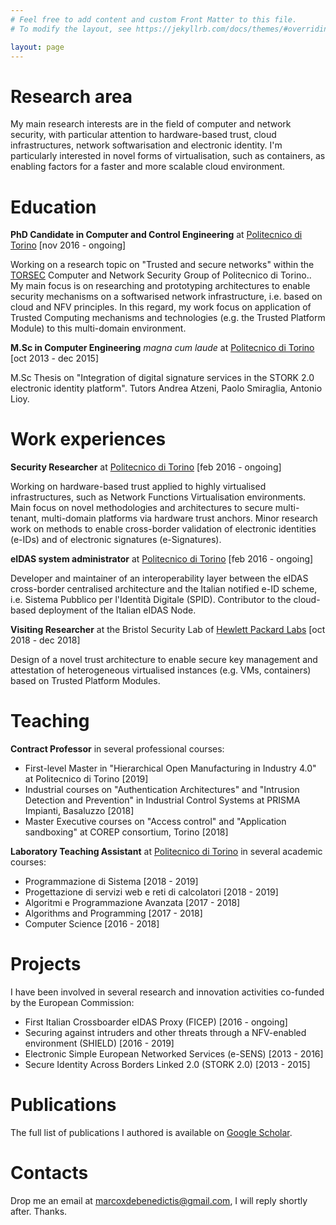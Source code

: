 ```yaml
---
# Feel free to add content and custom Front Matter to this file.
# To modify the layout, see https://jekyllrb.com/docs/themes/#overriding-theme-defaults

layout: page
---
```


# Research area

My main research interests are in the field of computer and network security, with particular attention to hardware-based trust, cloud infrastructures, network softwarisation and electronic identity. I'm particularly interested in novel forms of virtualisation, such as containers, as enabling factors for a faster and more scalable cloud environment.

# Education

**PhD Candidate in Computer and Control Engineering** at [Politecnico di Torino](http://www.phd-dauin.polito.it/) [nov 2016 - ongoing]

Working on a research topic on "Trusted and secure networks" within the [TORSEC](http://security.polito.it) Computer and Network Security Group of Politecnico di Torino.. My main focus is on researching and prototyping architectures to enable security mechanisms on a softwarised network infrastructure, i.e. based on cloud and NFV principles. In this regard, my work focus on application of Trusted Computing mechanisms and technologies (e.g. the Trusted Platform Module) to this multi-domain environment.

**M.Sc in Computer Engineering** *magna cum laude* at [Politecnico di Torino](https://didattica.polito.it/pls/portal30/sviluppo.offerta_formativa.corsi?p_sdu_cds=37:18&p_lang=EN) [oct 2013 - dec 2015]

M.Sc Thesis on "Integration of digital signature services in the STORK 2.0 electronic identity platform". Tutors Andrea Atzeni, Paolo Smiraglia, Antonio Lioy.

# Work experiences

**Security Researcher** at [Politecnico di Torino](https://www.polito.it/) [feb 2016 - ongoing]

Working on hardware-based trust applied to highly virtualised infrastructures, such as Network Functions Virtualisation environments. Main focus on novel methodologies and architectures to secure multi-tenant, multi-domain platforms via hardware trust anchors. Minor research work on methods to enable cross-border validation of electronic identities (e-IDs) and of electronic signatures (e-Signatures).

**eIDAS system administrator** at [Politecnico di Torino](https://www.polito.it/) [feb 2016 - ongoing]

Developer and maintainer of an interoperability layer between the eIDAS cross-border centralised architecture and the Italian notified e-ID scheme, i.e. Sistema Pubblico per l'Identità Digitale (SPID). Contributor to the cloud-based deployment of the Italian eIDAS Node.

**Visiting Researcher** at the Bristol Security Lab of [Hewlett Packard Labs](https://www.labs.hpe.com/) [oct 2018 - dec 2018]

Design of a novel trust architecture to enable secure key management and attestation of heterogeneous virtualised instances (e.g. VMs, containers) based on Trusted Platform Modules.

# Teaching

**Contract Professor** in several professional courses:

- First-level Master in "Hierarchical Open Manufacturing in Industry 4.0" at Politecnico di Torino [2019]
- Industrial courses on "Authentication Architectures" and "Intrusion Detection and Prevention" in Industrial Control Systems at PRISMA Impianti, Basaluzzo [2018]
- Master Executive courses on "Access control" and "Application sandboxing" at COREP consortium, Torino [2018]

**Laboratory Teaching Assistant** at [Politecnico di Torino](https://www.polito.it/) in several academic courses:

- Programmazione di Sistema [2018 - 2019]
- Progettazione di servizi web e reti di calcolatori [2018 - 2019]
- Algoritmi e Programmazione Avanzata [2017 - 2018]
- Algorithms and Programming [2017 - 2018]
- Computer Science [2016 - 2018]

# Projects

I have been involved in several research and innovation activities co-funded by the European Commission:

- First Italian Crossboarder eIDAS Proxy (FICEP) [2016 - ongoing]
- Securing against intruders and other threats through a NFV-enabled environment (SHIELD) [2016 - 2019]
- Electronic Simple European Networked Services (e-SENS) [2013 - 2016]
- Secure Identity Across Borders Linked 2.0 (STORK 2.0) [2013 - 2015]

# Publications

The full list of publications I authored is available on [Google Scholar](https://scholar.google.it/citations?user=3dBGZkkAAAAJ).

# Contacts

Drop me an email at [marcoxdebenedictis@gmail.com](mailto:marcoxdebenedictis@gmail.com), I will reply shortly after. Thanks.
